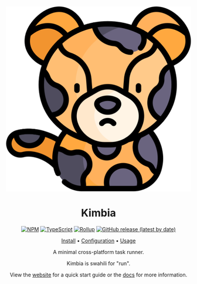 <div align="center">

![Kimbia Logo](assets/logo.svg)

# Kimbia

[![NPM](https://img.shields.io/npm/v/@mistweaverco/kimbia?style=for-the-badge)](https://www.npmjs.com/package/@mistweaverco/kimbia)
[![TypeScript](https://img.shields.io/badge/TypeScript-3178C6.svg?style=for-the-badge&logo=typescript&logoColor=FFF)](https://www.typescriptlang.org/)
[![Rollup](https://img.shields.io/badge/Rollup-bd0f0f.svg?style=for-the-badge&logo=rollup.js&logoColor=FFF)](https://rollupjs.org/)
[![GitHub release (latest by date)](https://img.shields.io/github/v/release/mistweaverco/kimbia?style=for-the-badge)](https://github.com/mistweaverco/kimbia/releases/latest)

[Install](https://kimbia.mwco.app/#install) • [Configuration](https://kimbia.mwco.app/#configure) • [Usage](https://kimbia.mwco.app/#usage)

<p></p>

A minimal cross-platform task runner.

<p></p>

Kimbia is swahili for "run".

<p></p>

View the [website](https://kimbia.mwco.app/) for a quick start guide or the
[docs](https://kimbia.mwco.app/docs/) for more information.

</div>
